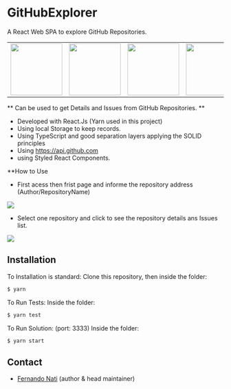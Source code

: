 # GitHubExplorer
A React Web SPA to explore GitHub Repositories.
<table width="100%" border="0">
<tr>
<td><img src="https://cdn.iconscout.com/icon/free/png-512/react-4-1175110.png" width="120"/></td>
<td><img src="https://miro.medium.com/max/10944/1*xcnJE5kn0pCdZNpFQT86tQ.jpeg" width="120"/></td>
<td><img src="https://www.bram.us/wordpress/wp-content/uploads/2016/10/yarn-kitten-full.png" width="120"/></td>
<td><img src="https://cdn.worldvectorlogo.com/logos/typescript.svg"  width="120"/></td>
<td><img src="https://www.geekmusthave.com/wp-content/uploads/2018/11/restapi.png"  width="120"/></td>
</tr>
</table>

** Can be used to get Details and Issues from GitHub Repositories. **<br>
 
 - Developed with React.Js (Yarn used in this project)<br> 
 - Using local Storage to keep records.
 - Using TypeScript and good separation layers applying the SOLID principles
 - Using https://api.github.com
 - using Styled React Components.

**How to Use
<br>
- First acess then frist page and informe the repository address (Author/RepositoryName)

<img src="https://i.postimg.cc/gcX6jFhR/github-explorer.png">

- Select one repository and click to see the repository details ans Issues list.
<img src="https://i.postimg.cc/RC35Y96W/github-explorer2.png">

 

## Installation

To Installation is  standard: 
Clone this repository, then inside the folder:
```sh
$ yarn 
```
To Run Tests: 
Inside the folder:
```sh
$ yarn test
```
To Run Solution: (port: 3333) 
Inside the folder:
```sh
$ yarn start
```





## Contact

* [Fernando Nati](https://www.linkedin.com/in/fernando-nati/) (author & head maintainer)

